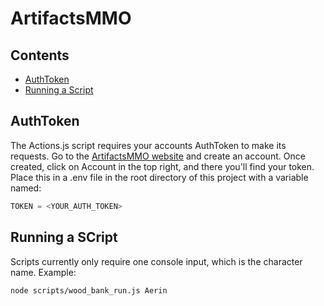 # ArtifactsMMO

## Contents

- [AuthToken](#authtoken)
- [Running a Script](#running-a-script)

## AuthToken

The Actions.js script requires your accounts AuthToken to make its requests. Go to the [ArtifactsMMO website](https://artifactsmmo.com/) and create an account. Once created, click on Account in the top right, and there you'll find your token. Place this in a .env file in the root directory of this project with a variable named:
```js
TOKEN = <YOUR_AUTH_TOKEN>
```

## Running a SCript

Scripts currently only require one console input, which is the character name. Example:
```bash
node scripts/wood_bank_run.js Aerin
```